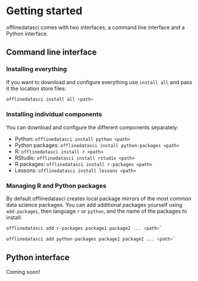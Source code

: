 # Getting started

offlinedatasci comes with two interfaces, a command line interface and a Python interface.

## Command line interface

### Installing everything

If you want to download and configure everything use `install all` and pass it the location store files:

```sh
offlinedatasci install all <path>
```

### Installing individual components

You can download and configure the different components separately:

* Python: `offlinedatasci install python <path>`
* Python packages: `offlinedatasci install python-packages <path>`
* R: `offlinedatasci install r <path>`
* RStudio: `offlinedatasci install rstudio <path>`
* R packages: `offlinedatasci install r-packages <path>`
* Lessons: `offlinedatasci install lessons <path>`

### Managing R and Python packages

By default offlinedatasci creates local package mirrors of the most common data science packages.
You can add additional packages yourself using `add-packages`, then language `r` or `python`, and the name of the packages to install:

```sh
offlinedatasci add r-packages package1 package2 ... <path>`
```

```sh
offlinedatasci add python-packages package1 package2 ... <path>`
```

## Python interface

Coming soon!
